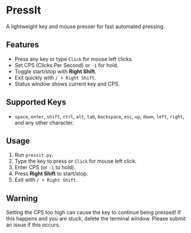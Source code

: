 # PressIt

A lightweight key and mouse presser for fast automated pressing.

## Features

* Press any key or type `Click` for mouse left clicks.
* Set CPS (Clicks Per Second) or `-1` for hold.
* Toggle start/stop with **Right Shift**.
* Exit quickly with `/ + Right Shift`.
* Status window shows current key and CPS.

## Supported Keys

* `space`, `enter`, `shift`, `ctrl`, `alt`, `tab`, `backspace`, `esc`, `up`, `down`, `left`, `right`, and any other character.

## Usage

1. Run `pressit.py`.
2. Type the key to press or `Click` for mouse left click.
3. Enter CPS (or `-1` to hold).
4. Press **Right Shift** to start/stop.
5. Exit with `/ + Right Shift`.

## Warning
Setting the CPS too high can cause the key to continue being pressed! If this happens and you are stuck, delete the terminal window. Please submit an issue if this occurs.

